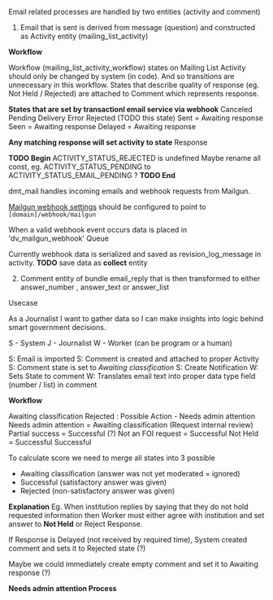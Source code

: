 Email related processes are handled by two entities (activity and comment)

1. Email that is sent is derived from message (question) and constructed as Activity entity (mailing_list_activity)

**Workflow**

Workflow (mailing_list_activity_workflow) states on Mailing List Activity should only be changed by system (in code).
And so transitions are unnecessary in this workflow.
States that describe quality of response (eg. Not Held / Rejected) are attached to Comment which represents response.

**States that are set by transactionl email service via webhook**
Canceled
Pending
Delivery Error
Rejected (TODO this state)
Sent = Awaiting response
Seen = Awaiting response
Delayed = Awaiting response

**Any matching response will set activity to state**
Response

**TODO Begin**
 ACTIVITY_STATUS_REJECTED is undefined
 Maybe rename all const, eg. ACTIVITY_STATUS_PENDING to ACTIVITY_STATUS_EMAIL_PENDING ?
**TODO End**


dmt_mail handles incoming emails and webhook requests from Mailgun.

[Mailgun webhook settings](https://app.mailgun.com/app/webhooks) should be configured to point to
`[domain]/webhook/mailgun`

When a valid webhook event occurs data is placed in 'dv_mailgun_webhook' Queue

Currently webhook data is serialized and saved as revision_log_message in activity.
**TODO** save data as **collect** entity



2. Comment entity of bundle email_reply that is then transformed to either answer_number , answer_text or answer_list

Usecase

As a Journalist I want to gather data so I can make insights into logic behind smart government decisions.

S - System
J - Journalist
W - Worker (can be program or a human)

S: Email is imported
S: Comment is created and attached to proper Activity
S: Comment state is set to _Awaiting classification_
S: Create Notification
W: Sets State to comment
W: Translates email text into proper data type field (number / list) in comment

**Workflow**

Awaiting classification
Rejected : Possible Action - Needs admin attention
Needs admin attention = Awaiting classification (Request internal review)
Partial success = Successful (?)
Not an FOI request  = Successful
Not Held = Successful
Successful

To calculate score we need to merge all states into 3 possible
- Awaiting classification (answer was not yet moderated = ignored)
- Successful (satisfactory answer was given)
- Rejected (non-satisfactory answer was given)

**Explanation**
Eg. When institution replies by saying that they do not hold requested information then Worker must either agree with institution and set answer to **Not Held** or Reject Response.

If Response is Delayed (not received by required time), System created comment and sets it to Rejected state (?)

Maybe we could immediately create empty comment and set it to Awaiting response (?)

**Needs admin attention Process**
